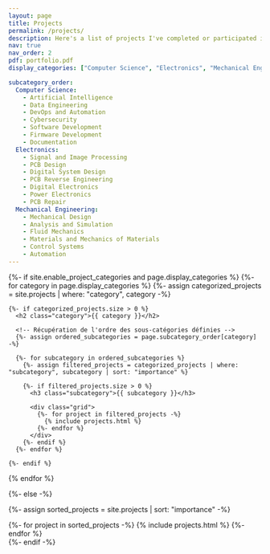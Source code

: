 ```yaml
---
layout: page
title: Projects
permalink: /projects/
description: Here's a list of projects I've completed or participated in.
nav: true
nav_order: 2
pdf: portfolio.pdf
display_categories: ["Computer Science", "Electronics", "Mechanical Engineering"]

subcategory_order:
  Computer Science:
    - Artificial Intelligence
    - Data Engineering
    - DevOps and Automation
    - Cybersecurity
    - Software Development
    - Firmware Development
    - Documentation
  Electronics:
    - Signal and Image Processing
    - PCB Design
    - Digital System Design
    - PCB Reverse Engineering
    - Digital Electronics
    - Power Electronics
    - PCB Repair
  Mechanical Engineering:
    - Mechanical Design
    - Analysis and Simulation
    - Fluid Mechanics
    - Materials and Mechanics of Materials
    - Control Systems
    - Automation
---
```


<!-- pages/projects.md -->
<div class="projects">
{%- if site.enable_project_categories and page.display_categories %}
  <!-- Parcours des catégories -->
  {%- for category in page.display_categories %}
    {%- assign categorized_projects = site.projects | where: "category", category -%}

    {%- if categorized_projects.size > 0 %}
      <h2 class="category">{{ category }}</h2>
      
      <!-- Récupération de l'ordre des sous-catégories définies -->
      {%- assign ordered_subcategories = page.subcategory_order[category] -%}

      {%- for subcategory in ordered_subcategories %}
        {%- assign filtered_projects = categorized_projects | where: "subcategory", subcategory | sort: "importance" %}
        
        {%- if filtered_projects.size > 0 %}
          <h3 class="subcategory">{{ subcategory }}</h3>

          <div class="grid">
            {%- for project in filtered_projects -%}
              {% include projects.html %}
            {%- endfor %}
          </div>
        {%- endif %}
      {%- endfor %}
      
    {%- endif %}
  {% endfor %}

{%- else -%}
  <!-- Affichage sans catégories -->
  {%- assign sorted_projects = site.projects | sort: "importance" -%}
  <div class="grid">
    {%- for project in sorted_projects -%}
      {% include projects.html %}
    {%- endfor %}
  </div>
{%- endif -%}
</div>
